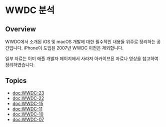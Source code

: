 # WWDC 분석

## Overview

WWDC에서 소개된 iOS 및 macOS 개발에 대한 필수적인 내용들 위주로 정리하는 공간입니다. iPhone이 도입된 2007년 WWDC 이전은 제외합니다. 

일부 자료는 이미 애플 개발자 페이지에서 사라져 아카이브된 자료나 영상을 참고하여 정리하였습니다.

## Topics

- <doc:WWDC-23>
- <doc:WWDC-22>
- <doc:WWDC-15>
- <doc:WWDC-11>
- <doc:WWDC-10>
- <doc:WWDC-07>
